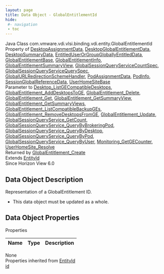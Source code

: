```yaml
---
layout: page
title: Data Object - GlobalEntitlementId
hide:
 #- navigation
 - toc
---
```


  
  
  



Java Class
    com.vmware.vdi.vlsi.binding.vdi.entity.GlobalEntitlementId  
Property of
     [DesktopAssignmentData](vdi.resources.Desktop.DesktopAssignmentData.md#field_detail), [DesktopGlobalEntitlementData](vdi.resources.Desktop.GlobalEntitlementData.md#field_detail), [DesktopSummaryData](vdi.resources.Desktop.DesktopSummaryData.md#field_detail), [EntitledUserOrGroupGloballyEntitledData](vdi.users.EntitledUserOrGroup.GloballyEntitledData.md#field_detail), [GlobalEntitlementBase](vdi.federation.GlobalEntitlement.GlobalEntitlementBase.md#field_detail), [GlobalEntitlementInfo](vdi.federation.GlobalEntitlement.GlobalEntitlementInfo.md#field_detail), [GlobalEntitlementSummaryView](vdi.federation.GlobalEntitlement.GlobalEntitlementSummaryView.md#field_detail), [GlobalSessionQueryServiceCountSpec](vdi.users.GlobalSessionQueryService.CountSpec.md#field_detail), [GlobalSessionQueryServiceQuerySpec](vdi.users.GlobalSessionQueryService.QuerySpec.md#field_detail), [GlobalURLRedirectionSchemeHandler](vdi.infrastructure.URLRedirection.GlobalURLSchemeAndHandler.md#field_detail), [PodAssignmentData](vdi.federation.PodAssignment.PodAssignmentData.md#field_detail), [PodInfo](vdi.federation.Pod.PodInfo.md#field_detail), [SessionGlobalReferenceData](vdi.users.Session.SessionGlobalReferenceData.md#field_detail), [UserHomeSiteBase](vdi.federation.UserHomeSite.UserHomeSiteBase.md#field_detail)  
Parameter to
     [Desktop_ListGECompatibleDesktops](vdi.resources.Desktop.md#listGECompatibleDesktops), [GlobalEntitlement_AddDesktopsToGE](vdi.federation.GlobalEntitlement.md#addDesktopsToGE), [GlobalEntitlement_Delete](vdi.federation.GlobalEntitlement.md#delete), [GlobalEntitlement_Get](vdi.federation.GlobalEntitlement.md#get), [GlobalEntitlement_GetSummaryView](vdi.federation.GlobalEntitlement.md#getSummaryView), [GlobalEntitlement_GetSummaryViews](vdi.federation.GlobalEntitlement.md#getSummaryViews), [GlobalEntitlement_ListCompatibleBackupGEs](vdi.federation.GlobalEntitlement.md#listCompatibleBackupGEs), [GlobalEntitlement_RemoveDesktopsFromGE](vdi.federation.GlobalEntitlement.md#removeDesktopsFromGE), [GlobalEntitlement_Update](vdi.federation.GlobalEntitlement.md#update), [GlobalSessionQueryService_GetCount](vdi.users.GlobalSessionQueryService.md#getCount), [GlobalSessionQueryService_QueryByBrokeringPod](vdi.users.GlobalSessionQueryService.md#queryByBrokeringPod), [GlobalSessionQueryService_QueryByDesktop](vdi.users.GlobalSessionQueryService.md#queryByDesktop), [GlobalSessionQueryService_QueryByPod](vdi.users.GlobalSessionQueryService.md#queryByPod), [GlobalSessionQueryService_QueryByUser](vdi.users.GlobalSessionQueryService.md#queryByUser), [Monitoring_GetGECounter](vdi.health.Monitoring.md#getGECounter), [UserHomeSite_Resolve](vdi.federation.UserHomeSite.md#resolve)  
Returned by
     [GlobalEntitlement_Create](vdi.federation.GlobalEntitlement.md#create)  
Extends
     [EntityId](vdi.EntityId.md)  
Since 
    Horizon View 6.0

## Data Object Description 

Representation of a GlobalEntitlement ID. 

  * This data object must be updated as a whole.



## Data Object Properties

Properties

Name |  Type |  Description   
---|---|---  
None  
Properties inherited from [EntityId](vdi.EntityId.md)  
[id](vdi.EntityId.md#id)  
  
  
  
  
  

